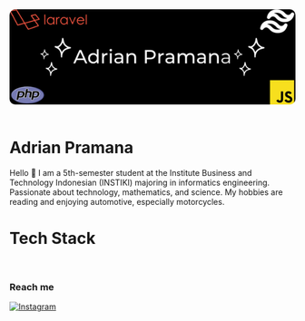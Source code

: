 <div align="center">
  <img style="border-radius: 10px;" src="https://github.com/adrianpramana/img-readme-profile/blob/main/AdrianPramana.png" />
</div>
<br />

# Adrian Pramana

Hello 👋 I am a 5th-semester student at the Institute Business and Technology Indonesian (INSTIKI) majoring in informatics engineering. Passionate about technology, mathematics, and science. My hobbies are reading and enjoying automotive, especially motorcycles.

# Tech Stack   
<div align="left">
</div>
<br>

### Reach me
[![Instagram](https://img.shields.io/badge/adrianpramanaa_%20-%23F3F6F5.svg?&style=for-the-badge&logo=instagram&logoColor=black)](https://www.instagram.com/adrianpramanaa_)
